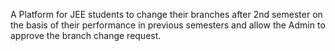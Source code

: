 A Platform for JEE students to change their branches after 2nd semester on the basis of their performance in previous semesters and allow the Admin to approve the branch change request. 